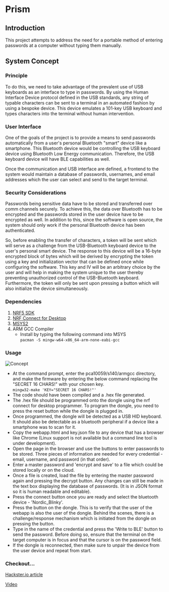 # Prism

## Introduction
This project attempts to address the need for a portable method of entering passwords at a computer without typing them manually.

## System Concept

### Principle
To do this, we need to take advantage of the prevalent use of USB keyboards as an interface to type in passwords. By using the Human Interface Device protocol defined in the USB standards, any string of typable characters can be sent to a terminal in an automated fashion by using a bespoke device. This device emulates a 101-key USB keyboard and types characters into the terminal without human intervention.

### User Interface
One of the goals of the project is to provide a means to send passwords automatically from a user's personal Bluetooth "smart" device like a smartphone. This Bluetooth device would be controlling the USB keyboard device using Bluetooth Low Energy communication. Therefore, the USB keyboard device will have BLE capabilities as well.

Once the communication and USB interface are defined, a frontend to the system would maintain a database of passwords, usernames, and email addresses which the user can select and send to the target terminal.

### Security Considerations
Passwords being sensitive data have to be stored and transferred over comm channels securely. To achieve this, the data over Bluetooth has to be encrypted and the passwords stored in the user device have to be encrypted as well. In addition to this, since the software is open source, the system should only work if the personal Bluetooth device has been authenticated. 

So, before enabling the transfer of characters, a token will be sent which will serve as a challenge from the USB-Bluetooth keyboard device to the user's personal smart device. The response to this device will be a 16-byte encrypted block of bytes which will be derived by encrypting the token using a key and initialization vector that can be defined once while configuring the software. This key and IV will be an arbitrary choice by the user and will help in making the system unique to the user thereby preventing unauthorized control of the USB-Bluetooth keyboard. Furthermore, the token will only be sent upon pressing a button which will also initialize the device simultaneously.

### Dependencies

1. [NRF5 SDK](https://www.nordicsemi.com/Products/Development-software/nRF5-SDK)
2. [NRF Connect for Desktop](https://www.nordicsemi.com/Products/Development-tools/nRF-Connect-for-Desktop/Download)
3. [MSYS2](https://www.msys2.org/)
4. ARM GCC Compiler  
    - Install by typing the following command into MSYS  
      `pacman -S mingw-w64-x86_64-arm-none-eabi-gcc`

### Usage
![Concept](https://github.com/user-attachments/assets/1b8c81fe-bc2c-43ab-a688-51d66a193520)

- At the command prompt, enter the pca10059/s140/armgcc directory, and make the firmware by entering the below command replacing the "SECRET 16 CHARS!" with your chosen key.  
` mingw32-make 'KEY="SECRET 16 CHARS!"' `
- The code should have been compiled and a .hex file generated.
- The .hex file should be programmed onto the dongle using the nrf connect for desktop programmer. To program the dongle, you need to press the reset button while the dongle is plugged in.
- Once programmed, the dongle will be detected as a USB HID keyboard. It should also be detectable as a bluetooth peripheral if a device like a smartphone was to scan for it.
- Copy the webapp.html and key.json file to any device that has a browser like Chrome (Linux support is not available but a command line tool is under development).
- Open the page in the browser and use the buttons to enter passwords to be stored. Three pieces of information are needed for every credential - email, username, and password (in that order).
- Enter a master password and 'encrypt and save' to a file which could be stored locally or on the cloud.
- Once a file is created, load the file by entering the master password again and pressing the decrypt button. Any changes can still be made in the text box displaying the database of passwords. (It is in JSON format so it is human readable and editable).
- Press the connect button once you are ready and select the bluetooth device - 'Nordic_Blinky'.
- Press the button on the dongle. This is to verify that the user of the webapp is also the user of the dongle. Behind the scenes, there is a challenge/response mechanism which is initiated from the dongle on pressing the button.
- Type in the name of the credential and press the 'Write to BLE' button to send the password. Before doing so, ensure that the terminal on the target computer is in focus and that the cursor is on the password field.
- If the dongle is reconnected, then make sure to unpair the device from the user device and repeat from start.

### Checkout...
[Hackster.io article](https://www.hackster.io/hardcoder/project-prism-a-password-manager-like-no-other-65b33d)

[Video](https://www.youtube.com/watch?v=PWb6pFhg7UU)
